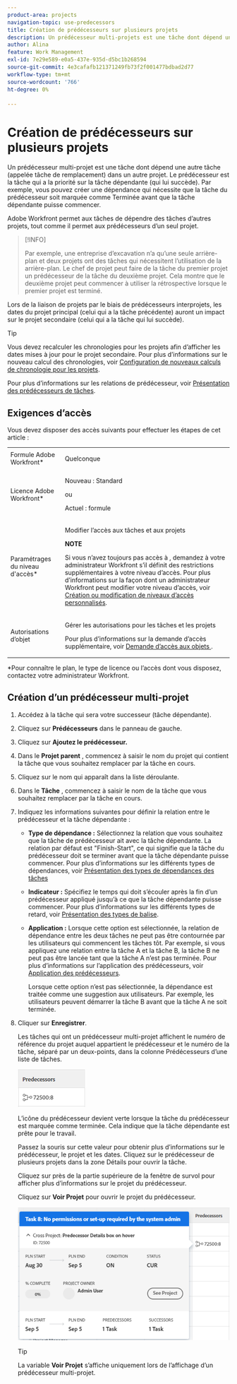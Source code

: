 ```yaml
---
product-area: projects
navigation-topic: use-predecessors
title: Création de prédécesseurs sur plusieurs projets
description: Un prédécesseur multi-projets est une tâche dont dépend une autre tâche (appelée tâche de remplacement) dans un autre projet. Le prédécesseur est la tâche qui a la priorité sur la tâche dépendante (qui lui succède). Par exemple, vous pouvez créer une dépendance qui nécessite que la tâche du prédécesseur soit marquée comme Terminée avant que la tâche dépendante puisse commencer.
author: Alina
feature: Work Management
exl-id: 7e29e589-e0a5-437e-935d-d5bc1b268594
source-git-commit: 4e3cafafb121371249fb73f2f001477bdbad2d77
workflow-type: tm+mt
source-wordcount: '766'
ht-degree: 0%

---
```


# Création de prédécesseurs sur plusieurs projets

<!--Audited: 12/2023-->

Un prédécesseur multi-projet est une tâche dont dépend une autre tâche (appelée tâche de remplacement) dans un autre projet. Le prédécesseur est la tâche qui a la priorité sur la tâche dépendante (qui lui succède). Par exemple, vous pouvez créer une dépendance qui nécessite que la tâche du prédécesseur soit marquée comme Terminée avant que la tâche dépendante puisse commencer.

Adobe Workfront permet aux tâches de dépendre des tâches d’autres projets, tout comme il permet aux prédécesseurs d’un seul projet.

>[!INFO]
>
>Par exemple, une entreprise d’excavation n’a qu’une seule arrière-plan et deux projets ont des tâches qui nécessitent l’utilisation de la arrière-plan. Le chef de projet peut faire de la tâche du premier projet un prédécesseur de la tâche du deuxième projet. Cela montre que le deuxième projet peut commencer à utiliser la rétrospective lorsque le premier projet est terminé.

Lors de la liaison de projets par le biais de prédécesseurs interprojets, les dates du projet principal (celui qui a la tâche précédente) auront un impact sur le projet secondaire (celui qui a la tâche qui lui succède).

>[!TIP]
>
>Vous devez recalculer les chronologies pour les projets afin d’afficher les dates mises à jour pour le projet secondaire. Pour plus d’informations sur le nouveau calcul des chronologies, voir [Configuration de nouveaux calculs de chronologie pour les projets](../../../administration-and-setup/set-up-workfront/configure-system-defaults/configure-timeline-recalculations-projects.md).

Pour plus d’informations sur les relations de prédécesseur, voir [Présentation des prédécesseurs de tâches](../../../manage-work/tasks/use-prdcssrs/predecessors-overview.md).

## Exigences d’accès

<!--drafted - replace table for P&P:

<table style="table-layout:auto"> 
 <col> 
 <col> 
 <tbody> 
  <tr> 
   <td role="rowheader">Adobe Workfront plan*</td> 
   <td> <p>Any</p> </td> 
  </tr> 
  <tr> 
   <td role="rowheader">Adobe Workfront license*</td> 
   <td> <p>Current license: Standard </p> 
   Or
   <p>Legacy license: Plan </p>
   </td> 
  </tr> 
  <tr> 
   <td role="rowheader">Access level configurations*</td> 
   <td> <p>Edit access to Tasks and Projects</p> <p><b>NOTE</b>
   
   If you still don't have access, ask your Workfront administrator if they set additional restrictions in your access level. For information on how a Workfront administrator can modify your access level, see <a href="../../../administration-and-setup/add-users/configure-and-grant-access/create-modify-access-levels.md" class="MCXref xref">Create or modify custom access levels</a>.</p> </td> 
  </tr> 
  <tr> 
   <td role="rowheader">Object permissions</td> 
   <td> <p>Manage permissions to the tasks and the projects</p> <p>For information on requesting additional access, see <a href="../../../workfront-basics/grant-and-request-access-to-objects/request-access.md" class="MCXref xref">Request access to objects </a>.</p> </td> 
  </tr> 
 </tbody> 
</table>
-->

Vous devez disposer des accès suivants pour effectuer les étapes de cet article :

<table style="table-layout:auto"> 
 <col> 
 <col> 
 <tbody> 
  <tr> 
   <td role="rowheader">Formule Adobe Workfront*</td> 
   <td> <p>Quelconque</p> </td> 
  </tr> 
 <tr> 
  <td role="rowheader">Licence Adobe Workfront*</td> 
  <td> <p>Nouveau : Standard </p>
 <p>ou</p> 
<p>Actuel : formule </p> 
</td> 
 </tr>   <tr> 
   <td role="rowheader">Paramétrages du niveau d'accès*</td> 
   <td> <p>Modifier l’accès aux tâches et aux projets</p> <p><b>NOTE</b>

Si vous n’avez toujours pas accès à , demandez à votre administrateur Workfront s’il définit des restrictions supplémentaires à votre niveau d’accès. Pour plus d’informations sur la façon dont un administrateur Workfront peut modifier votre niveau d’accès, voir <a href="../../../administration-and-setup/add-users/configure-and-grant-access/create-modify-access-levels.md" class="MCXref xref">Création ou modification de niveaux d’accès personnalisés</a>.</p> </td>
</tr> 
  <tr> 
   <td role="rowheader">Autorisations d’objet</td> 
   <td> <p>Gérer les autorisations pour les tâches et les projets</p> <p>Pour plus d’informations sur la demande d’accès supplémentaire, voir <a href="../../../workfront-basics/grant-and-request-access-to-objects/request-access.md" class="MCXref xref">Demande d’accès aux objets </a>.</p> </td> 
  </tr> 
 </tbody> 
</table>

&#42;Pour connaître le plan, le type de licence ou l’accès dont vous disposez, contactez votre administrateur Workfront.

## Création d’un prédécesseur multi-projet

1. Accédez à la tâche qui sera votre successeur (tâche dépendante).
1. Cliquez sur **Prédécesseurs** dans le panneau de gauche.
1. Cliquez sur **Ajoutez le prédécesseur.**
1. Dans le **Projet parent** , commencez à saisir le nom du projet qui contient la tâche que vous souhaitez remplacer par la tâche en cours.
1. Cliquez sur le nom qui apparaît dans la liste déroulante.
1. Dans le **Tâche** , commencez à saisir le nom de la tâche que vous souhaitez remplacer par la tâche en cours.
1. Indiquez les informations suivantes pour définir la relation entre le prédécesseur et la tâche dépendante :

   * **Type de dépendance :** Sélectionnez la relation que vous souhaitez que la tâche de prédécesseur ait avec la tâche dépendante. La relation par défaut est &quot;Finish-Start&quot;, ce qui signifie que la tâche du prédécesseur doit se terminer avant que la tâche dépendante puisse commencer. Pour plus d’informations sur les différents types de dépendances, voir [Présentation des types de dépendances des tâches](../../../manage-work/tasks/use-prdcssrs/task-dependency-types.md)

   * **Indicateur :** Spécifiez le temps qui doit s’écouler après la fin d’un prédécesseur appliqué jusqu’à ce que la tâche dépendante puisse commencer. Pour plus d’informations sur les différents types de retard, voir [Présentation des types de balise](../../../manage-work/tasks/use-prdcssrs/lag-types.md).

   * **Application :** Lorsque cette option est sélectionnée, la relation de dépendance entre les deux tâches ne peut pas être contournée par les utilisateurs qui commencent les tâches tôt. Par exemple, si vous appliquez une relation entre la tâche A et la tâche B, la tâche B ne peut pas être lancée tant que la tâche A n’est pas terminée. Pour plus d’informations sur l’application des prédécesseurs, voir [Application des prédécesseurs](../../../manage-work/tasks/use-prdcssrs/enforced-predecessors.md).

     Lorsque cette option n’est pas sélectionnée, la dépendance est traitée comme une suggestion aux utilisateurs. Par exemple, les utilisateurs peuvent démarrer la tâche B avant que la tâche A ne soit terminée.

1. Cliquer sur **Enregistrer**.

   Les tâches qui ont un prédécesseur multi-projet affichent le numéro de référence du projet auquel appartient le prédécesseur et le numéro de la tâche, séparé par un deux-points, dans la colonne Prédécesseurs d’une liste de tâches.

   ![prédécesseur multi-projet](assets/cross-project-predecessor-in-list-view.png)

   L’icône du prédécesseur devient verte lorsque la tâche du prédécesseur est marquée comme terminée. Cela indique que la tâche dépendante est prête pour le travail.

   Passez la souris sur cette valeur pour obtenir plus d’informations sur le prédécesseur, le projet et les dates. Cliquez sur le prédécesseur de plusieurs projets dans la zone Détails pour ouvrir la tâche.

   Cliquez sur près de la partie supérieure de la fenêtre de survol pour afficher plus d’informations sur le projet du prédécesseur.

   Cliquez sur **Voir Projet** pour ouvrir le projet du prédécesseur.

   ![Détails des prédécesseurs sur plusieurs projets](assets/cross-project-predecessor-details.png)

   >[!TIP]
   >
   >   La variable **Voir Projet** s’affiche uniquement lors de l’affichage d’un prédécesseur multi-projet.


